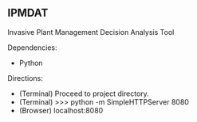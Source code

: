 ## IPMDAT
Invasive Plant Management Decision Analysis Tool

Dependencies:
* Python

Directions:
* (Terminal)    Proceed to project directory.
* (Terminal)    >>> python -m SimpleHTTPServer 8080
* (Browser)     localhost:8080
